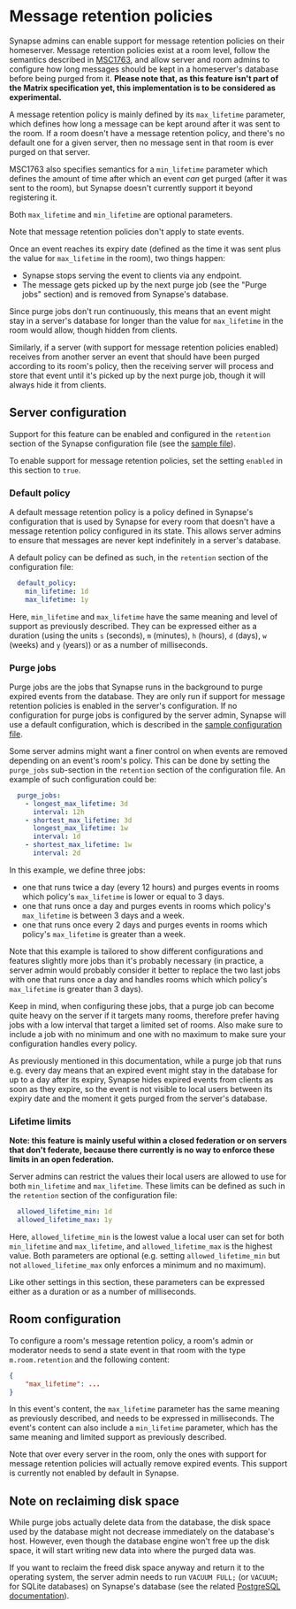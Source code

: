 # Message retention policies

Synapse admins can enable support for message retention policies on
their homeserver. Message retention policies exist at a room level,
follow the semantics described in
[MSC1763](https://github.com/matrix-org/matrix-doc/blob/matthew/msc1763/proposals/1763-configurable-retention-periods.md),
and allow server and room admins to configure how long messages should
be kept in a homeserver's database before being purged from it.
**Please note that, as this feature isn't part of the Matrix
specification yet, this implementation is to be considered as
experimental.** 

A message retention policy is mainly defined by its `max_lifetime`
parameter, which defines how long a message can be kept around after
it was sent to the room. If a room doesn't have a message retention
policy, and there's no default one for a given server, then no message
sent in that room is ever purged on that server.

MSC1763 also specifies semantics for a `min_lifetime` parameter which
defines the amount of time after which an event _can_ get purged (after
it was sent to the room), but Synapse doesn't currently support it
beyond registering it.

Both `max_lifetime` and `min_lifetime` are optional parameters.

Note that message retention policies don't apply to state events.

Once an event reaches its expiry date (defined as the time it was sent
plus the value for `max_lifetime` in the room), two things happen:

* Synapse stops serving the event to clients via any endpoint.
* The message gets picked up by the next purge job (see the "Purge jobs"
  section) and is removed from Synapse's database.

Since purge jobs don't run continuously, this means that an event might
stay in a server's database for longer than the value for `max_lifetime`
in the room would allow, though hidden from clients.

Similarly, if a server (with support for message retention policies
enabled) receives from another server an event that should have been
purged according to its room's policy, then the receiving server will
process and store that event until it's picked up by the next purge job,
though it will always hide it from clients.


## Server configuration

Support for this feature can be enabled and configured in the
`retention` section of the Synapse configuration file (see the
[sample file](https://github.com/matrix-org/synapse/blob/v1.7.3/docs/sample_config.yaml#L332-L393)).

To enable support for message retention policies, set the setting
`enabled` in this section to `true`.


### Default policy

A default message retention policy is a policy defined in Synapse's
configuration that is used by Synapse for every room that doesn't have a
message retention policy configured in its state. This allows server
admins to ensure that messages are never kept indefinitely in a server's
database. 

A default policy can be defined as such, in the `retention` section of
the configuration file:

```yaml
  default_policy:
    min_lifetime: 1d
    max_lifetime: 1y
```

Here, `min_lifetime` and `max_lifetime` have the same meaning and level
of support as previously described. They can be expressed either as a
duration (using the units `s` (seconds), `m` (minutes), `h` (hours),
`d` (days), `w` (weeks) and `y` (years)) or as a number of milliseconds.


### Purge jobs

Purge jobs are the jobs that Synapse runs in the background to purge
expired events from the database. They are only run if support for
message retention policies is enabled in the server's configuration. If
no configuration for purge jobs is configured by the server admin,
Synapse will use a default configuration, which is described in the
[sample configuration file](https://github.com/matrix-org/synapse/blob/master/docs/sample_config.yaml#L332-L393).

Some server admins might want a finer control on when events are removed
depending on an event's room's policy. This can be done by setting the
`purge_jobs` sub-section in the `retention` section of the configuration
file. An example of such configuration could be:

```yaml
  purge_jobs:
    - longest_max_lifetime: 3d
      interval: 12h
    - shortest_max_lifetime: 3d
      longest_max_lifetime: 1w
      interval: 1d
    - shortest_max_lifetime: 1w
      interval: 2d
```

In this example, we define three jobs:

* one that runs twice a day (every 12 hours) and purges events in rooms
  which policy's `max_lifetime` is lower or equal to 3 days.
* one that runs once a day and purges events in rooms which policy's
  `max_lifetime` is between 3 days and a week.
* one that runs once every 2 days and purges events in rooms which
  policy's `max_lifetime` is greater than a week.

Note that this example is tailored to show different configurations and
features slightly more jobs than it's probably necessary (in practice, a
server admin would probably consider it better to replace the two last
jobs with one that runs once a day and handles rooms which which
policy's `max_lifetime` is greater than 3 days).

Keep in mind, when configuring these jobs, that a purge job can become
quite heavy on the server if it targets many rooms, therefore prefer
having jobs with a low interval that target a limited set of rooms. Also
make sure to include a job with no minimum and one with no maximum to
make sure your configuration handles every policy.

As previously mentioned in this documentation, while a purge job that
runs e.g. every day means that an expired event might stay in the
database for up to a day after its expiry, Synapse hides expired events
from clients as soon as they expire, so the event is not visible to
local users between its expiry date and the moment it gets purged from
the server's database.


### Lifetime limits

**Note: this feature is mainly useful within a closed federation or on
servers that don't federate, because there currently is no way to
enforce these limits in an open federation.**

Server admins can restrict the values their local users are allowed to
use for both `min_lifetime` and `max_lifetime`. These limits can be
defined as such in the `retention` section of the configuration file:

```yaml
  allowed_lifetime_min: 1d
  allowed_lifetime_max: 1y
```

Here, `allowed_lifetime_min` is the lowest value a local user can set
for both `min_lifetime` and `max_lifetime`, and `allowed_lifetime_max`
is the highest value. Both parameters are optional (e.g. setting
`allowed_lifetime_min` but not `allowed_lifetime_max` only enforces a
minimum and no maximum).

Like other settings in this section, these parameters can be expressed
either as a duration or as a number of milliseconds.


## Room configuration

To configure a room's message retention policy, a room's admin or
moderator needs to send a state event in that room with the type
`m.room.retention` and the following content:

```json
{
    "max_lifetime": ...
}
```

In this event's content, the `max_lifetime` parameter has the same
meaning as previously described, and needs to be expressed in
milliseconds. The event's content can also include a `min_lifetime`
parameter, which has the same meaning and limited support as previously
described.

Note that over every server in the room, only the ones with support for
message retention policies will actually remove expired events. This
support is currently not enabled by default in Synapse.


## Note on reclaiming disk space

While purge jobs actually delete data from the database, the disk space
used by the database might not decrease immediately on the database's
host. However, even though the database engine won't free up the disk
space, it will start writing new data into where the purged data was.

If you want to reclaim the freed disk space anyway and return it to the
operating system, the server admin needs to run `VACUUM FULL;` (or
`VACUUM;` for SQLite databases) on Synapse's database (see the related
[PostgreSQL documentation](https://www.postgresql.org/docs/current/sql-vacuum.html)).
